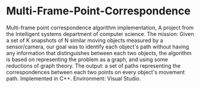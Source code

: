 Multi-Frame-Point-Correspondence
================================

Multi-frame point correspondence algorithm implementation, A project from the Intelligent systems department of computer science. The mission: Given a set of K snapshots of N similar moving objects measured by a sensor/camera, our goal was to identify each object's path without having any information that distinguishes between each two objects, the algorithm is based on representing the problem as a graph, and using some reductions of graph theory. The output: a set of paths representing the correspondences between each two points on every object's movement path. Implemented in C++. Environment: Visual Studio. 
